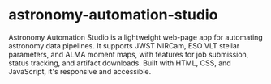 # astronomy-automation-studio
Astronomy Automation Studio is a lightweight web-page app for automating astronomy data pipelines. It supports JWST NIRCam, ESO VLT stellar parameters, and ALMA moment maps, with features for job submission, status tracking, and artifact downloads. Built with HTML, CSS, and JavaScript, it's responsive and accessible.
